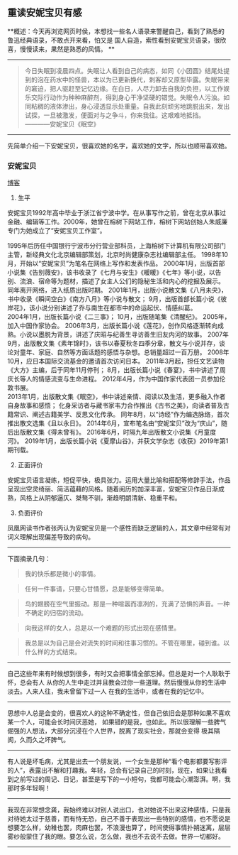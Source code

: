 ## 重读安妮宝贝有感

**概述：今天再浏览网页时侯，本想找一些名人语录来警醒自己，看到了熟悉的鲁迅经典语录，不敢点开来看，怕又是
国人自造，索性看到安妮宝贝语录，很欣喜，慢慢读来，果然是熟悉的风情。 **

----

> 今日失眠到凌晨四点。失眠让人看到自己的病态，如同《小团圆》结尾处提到的泡在药水中的怪兽，本以为已更新换代，刺客却又原型毕露。失眠带来的窘迫，把人驱赶至记忆边缘。在白日，人尽力卸去自我的负担，以工作娱乐交际行动作为种种麻醉剂，得到身心干净坚硬的错觉。失眠令人污浊。如同粘稠的液体渗出，身心浸透显示处重量。自我此刻顽劣地跳脱出来，发出试探，一旦被激发，便面对与之争斗，你来我往。这艰难地抵挡。          ————安妮宝贝《眠空》

----

先简单介绍一下安妮宝贝，很喜欢她的名字，喜欢她的文字，所以也顺带喜欢她。

### 安妮宝贝

[博客](http://blog.sina.com.cn/babe)

1. 生平

安妮宝贝1992年高中毕业于浙江省宁波中学。在从事写作之前，曾在北京从事过金融、编辑等工作。2000年，她曾在榕树下网站工作，榕树下网站创始人朱威廉专门为她成立了“安妮宝贝工作室”。

1995年后历任中国银行宁波市分行营业部科员，上海榕树下计算机有限公司部门主管，新经典文化北京编辑部策划，北京时尚健康杂志社编辑部主任。  1998年10月，开始以“安妮宝贝”为笔名在网络上写作和发表作品。 
2000年1月，出版首部小说集《告别薇安》，该书收录了《七月与安生》《暖暖》《七年》等小说，以告别、流浪、宿命等为题材，描述了女主人公们的隐秘生活和内心的挖掘及展示。   同年离开网络，进入纸质出版时期。 
2001年1月，出版小说散文集《八月未央》，书中收录《瞬间空白》《南方八月》等小说与散文；  9月，出版首部长篇小说《彼岸花》，该小说分别讲述了乔与南生在都市中的命运起伏、情感纠葛。  
2004年1月，出版长篇小说《二三事》；   10月，出版随笔集《清醒纪》。  2005年，加入中国作家协会。
2006年3月，出版长篇小说《莲花》，创作风格逐渐转向成熟。小说以墨脱为背景，讲述了庆昭与纪善生寻访善生旧友内河的故事。 
2007年9月，出版散文集《素年锦时》，该书以春夏秋冬四季分章，散文与小说并存，谈论对童年、家庭、自然等方面话题的感悟与杂想。总销量超过一百万册。 
2008年10月，应日本国际交流基金的邀请首次访问日本。
2011年3月起，担任文艺读物《大方》主编，后于同年11月停刊；  8月，出版长篇小说《春宴》，书中讲述了周庆长等人的情感流变与生命进程。
2012年4月，作为中国作家代表团一员参加伦敦书展。  
2013年1月，出版散文集《眠空》，书中讲述亲情、阅读以及生活，更多融入作者自身故事和感悟； 化身采访者与藏书家韦力合作推出《古书之美》，向读者普及古籍常识、阐述古籍美学、反思文化传承。  同年8月，以“诗经”作为编选脉络，首次推出散文选集《且以永日》。 
2014年6月，宣布笔名由“安妮宝贝”改为“庆山”，随后出版散文集《得未曾有》。 
2016年6月，时隔九年出版散文小说集《月童度河》。 
2019年1月，出版长篇小说《夏摩山谷》，并获文学杂志《收获》2019年第1期刊载。

2. 正面评价

安妮宝贝语言凝练，短促平快，极具张力。运用大量比喻和搭配等修辞手法，作品呈现出空灵绮丽、简洁蕴藉的风格。随着阅历的加深丰富，安妮宝贝作品日渐成熟，风格上从阴郁逼仄、桀骜不驯，渐趋明朗清新、稳重平和。

3. 负面评价

凤凰网读书作者张丙认为安妮宝贝是一个感性而缺乏逻辑的人，其文章中经常有对词义理解出现偏差导致的病句。

----

下面摘录几句：

> 我的快乐都是微小的事情。

> 任何一件事请，只要心甘情愿，总是能够变得简单。

> 鸟的翅膀在空气里振动。那是一种喧嚣而凛冽的，充满了恐惧的声音。一种不确定的归宿的流动。

> 向我这样的女人，总是以一个难题的形式出现在感情里。

> 我总是以为自己是会对流失的时间和往事习惯的。不管在哪里，碰到谁。以什么样的方式结束。

----

自己这些年来有时候想到很多，有时又会把事情全部忘掉。但总是对一个人耿耿于怀，总会有人
从你的人生中走过并且教会过你一些道理。然后慢慢从你的生活中淡去。人来人往，我未曾留下过一人
在我的生活中，或者在我的记忆中。

---- 

思想中人总是会变的，很喜欢人的这种不确定性，但自己依旧会是那种如果不喜欢某一个人，可能会长时间厌恶她，
如果错的是我，也如此。所以很理解一些脾气倔强的人想法，大部分沉浸在个人世界，脱离了现实社会，那就会变得
极其隔阂，久而久之坏脾气。

----

有人说是坏毛病，尤其是出去一个朋友说，一个女生是那种“看个电影都要写影评的人”，表露出不解和打趣我。年轻，总会有记录自己的时刻，现在，如果让我看到之前写过的周记、日记，甚至是写下的一小短句，我都可能会心潮澎湃。啊，我那时多年轻啊！

----

我现在非常想念龚，我始终难以对别人说出口，也对她说不出来这种感情，只是我对待她太过于慈善，而有恃无恐，自己不善于表现出一些特别的感情，也不愿说是想要怎么样，幼稚也罢，肉麻也罢，不浪漫也算了，时间使得事情扑朔迷离，层层雾纱般蒙住了我的眼。要怎么说，怎么做，我也不去说不去做。世界一切都好。

----

